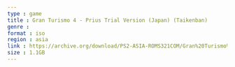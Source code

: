 ```yaml
---
type : game
title : Gran Turismo 4 - Prius Trial Version (Japan) (Taikenban)
genre : 
format : iso
region : asia
link : https://archive.org/download/PS2-ASIA-ROMS321COM/Gran%20Turismo%204%20-%20Prius%20Trial%20Version%20%28Japan%29%20%28Taikenban%29.7z
size : 1.1GB
---
```

